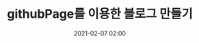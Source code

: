 ---
title: "githubPage를 이용한 블로그 만들기"
permalink: /develop/
layout: post
subtitle: ""
date: 2021-02-07 02:00
# background: 
tag: [Github io]
---